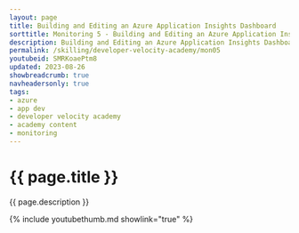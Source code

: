 ```yaml
---
layout: page
title: Building and Editing an Azure Application Insights Dashboard
sorttitle: Monitoring 5 - Building and Editing an Azure Application Insights Dashboard
description: Building and Editing an Azure Application Insights Dashboard
permalink: /skilling/developer-velocity-academy/mon05
youtubeid: SMRKoaePtm8
updated: 2023-08-26
showbreadcrumb: true
navheadersonly: true
tags:
- azure
- app dev
- developer velocity academy
- academy content
- monitoring
---
```


# {{ page.title }}

{{ page.description }}

{% include youtubethumb.md showlink="true" %}